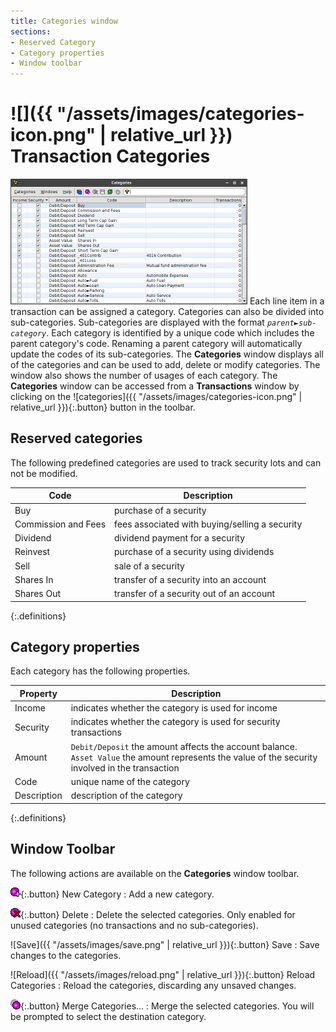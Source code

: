 ```yaml
---
title: Categories window
sections:
- Reserved Category
- Category properties
- Window toolbar
---
```

# ![]({{ "/assets/images/categories-icon.png" | relative_url }}) Transaction Categories

<img class="screen-shot" src="categories-window.png" width="379" title="Categories Window"
     alt="Categories Window"/>
Each line item in a transaction can be assigned a category.  Categories can
also be divided into sub-categories.  Sub-categories are displayed with the
format <code class="highlighter-rouge"><em>parent</em>&#9658;<em>sub-category</em></code>.
Each category is identified by a unique code which includes the parent category's code.
Renaming a parent category will automatically update the codes of its sub-categories.
The **Categories** window displays all of the categories and can be used to add,
delete or modify categories.  The window also shows the number of usages of each category.
The **Categories** window can be accessed from a **Transactions** window by clicking
on the ![categories]({{ "/assets/images/categories-icon.png" | relative_url }}){:.button} button in the toolbar.

## Reserved categories
The following predefined categories are used to track security lots and can not
be modified.

| Code | Description |
|---|---|
| Buy | purchase of a security |
| Commission and Fees | fees associated with buying/selling a security |
| Dividend | dividend payment for a security |
| Reinvest | purchase of a security using dividends |
| Sell | sale of a security |
| Shares In | transfer of a security into an account |
| Shares Out | transfer of a security out of an account |
{:.definitions}

## Category properties
Each category has the following properties.

| Property | Description |
|---|---|
| Income | indicates whether the category is used for income |
| Security | indicates whether the category is used for security transactions |
| Amount | `Debit/Deposit` the amount affects the account balance.<br>`Asset Value` the amount represents the value of the security involved in the transaction |
| Code | unique name of the category |
| Description | description of the category |
{:.definitions}

## Window Toolbar
The following actions are available on the **Categories** window toolbar.

![Add](newCategory.png){:.button} New Category
: Add a new category.

![Delete](deleteCategory.png){:.button} Delete
: Delete the selected categories.  Only enabled for unused categories (no transactions and no sub-categories).

![Save]({{ "/assets/images/save.png" | relative_url }}){:.button} Save
: Save changes to the categories.

![Reload]({{ "/assets/images/reload.png" | relative_url }}){:.button} Reload Categories
: Reload the categories, discarding any unsaved changes.

![Merge](mergeCategories.png){:.button} Merge Categories...
: Merge the selected categories.  You will be prompted to select the destination category.
